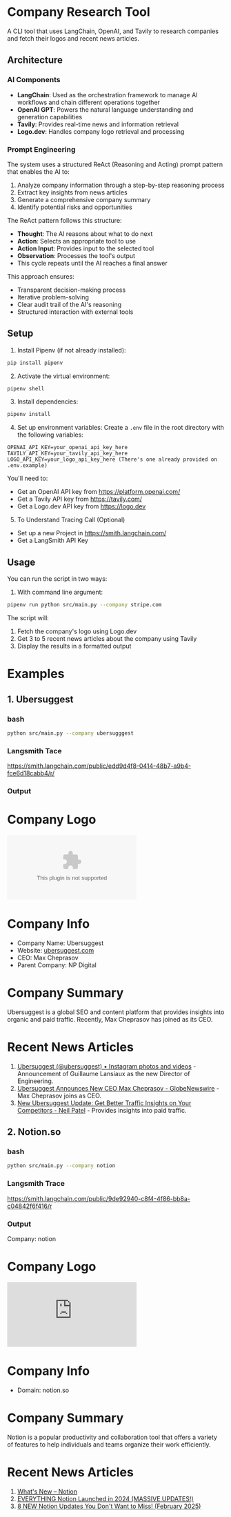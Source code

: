 # Company Research Tool

A CLI tool that uses LangChain, OpenAI, and Tavily to research companies and fetch their logos and recent news articles.

## Architecture

### AI Components
- **LangChain**: Used as the orchestration framework to manage AI workflows and chain different operations together
- **OpenAI GPT**: Powers the natural language understanding and generation capabilities
- **Tavily**: Provides real-time news and information retrieval
- **Logo.dev**: Handles company logo retrieval and processing

### Prompt Engineering
The system uses a structured ReAct (Reasoning and Acting) prompt pattern that enables the AI to:
1. Analyze company information through a step-by-step reasoning process
2. Extract key insights from news articles
3. Generate a comprehensive company summary
4. Identify potential risks and opportunities

The ReAct pattern follows this structure:
- **Thought**: The AI reasons about what to do next
- **Action**: Selects an appropriate tool to use
- **Action Input**: Provides input to the selected tool
- **Observation**: Processes the tool's output
- This cycle repeats until the AI reaches a final answer

This approach ensures:
- Transparent decision-making process
- Iterative problem-solving
- Clear audit trail of the AI's reasoning
- Structured interaction with external tools

## Setup

1. Install Pipenv (if not already installed):
```bash
pip install pipenv
```

2. Activate the virtual environment:
```bash
pipenv shell
```

3. Install dependencies:
```bash
pipenv install
```

4. Set up environment variables:
Create a `.env` file in the root directory with the following variables:
```
OPENAI_API_KEY=your_openai_api_key_here
TAVILY_API_KEY=your_tavily_api_key_here
LOGO_API_KEY=your_logo_api_key_here (There's one already provided on .env.example)
```

You'll need to:
- Get an OpenAI API key from https://platform.openai.com/
- Get a Tavily API key from https://tavily.com/
- Get a Logo.dev API key from https://logo.dev

5. To Understand Tracing Call (Optional)
- Set up a new Project in https://smith.langchain.com/
- Get a LangSmith API Key 

## Usage

You can run the script in two ways:

1. With command line argument:
```bash
pipenv run python src/main.py --company stripe.com
```

The script will:
1. Fetch the company's logo using Logo.dev
2. Get 3 to 5 recent news articles about the company using Tavily
3. Display the results in a formatted output

# Examples

## 1. Ubersuggest

### bash
```bash
python src/main.py --company ubersugggest
```

### Langsmith Tace
https://smith.langchain.com/public/edd9d4f8-0414-48b7-a9b4-fce6d18cabb4/r/

### Output
# Company Logo 
![ubersuggest.com logo](https://img.logo.dev/ubersuggest.com?token=pk_M-QGkO2LSr6vQL9S4_Ez-g)

# Company Info
- Company Name: Ubersuggest
- Website: [ubersuggest.com](https://ubersuggest.com)
- CEO: Max Cheprasov
- Parent Company: NP Digital

# Company Summary
Ubersuggest is a global SEO and content platform that provides insights into organic and paid traffic. Recently, Max Cheprasov has joined as its CEO.

# Recent News Articles
1. [Ubersuggest (@ubersuggest) • Instagram photos and videos](https://www.instagram.com/ubersuggest/?hl=en) - Announcement of Guillaume Lansiaux as the new Director of Engineering.
2. [Ubersuggest Announces New CEO Max Cheprasov - GlobeNewswire](https://www.globenewswire.com/news-release/2021/04/20/2213117/0/en/Ubersuggest-Announces-New-CEO-Max-Cheprasov.html) - Max Cheprasov joins as CEO.
3. [New Ubersuggest Update: Get Better Traffic Insights on Your Competitors - Neil Patel](https://neilpatel.com/blog/traffic-insights-on-competitors/) - Provides insights into paid traffic.


## 2. Notion.so

### bash
```bash
python src/main.py --company notion
```

### Langsmith Trace
https://smith.langchain.com/public/9de92940-c8f4-4f86-bb8a-c04842f6f416/r

### Output

Company: notion
# Company Logo 
![Notion Logo](https://img.logo.dev/notion.so?token=pk_M-QGkO2LSr6vQL9S4_Ez-g)

# Company Info
- Domain: notion.so

# Company Summary
Notion is a popular productivity and collaboration tool that offers a variety of features to help individuals and teams organize their work efficiently.

# Recent News Articles
1. [What's New – Notion](https://www.notion.com/releases)
2. [EVERYTHING Notion Launched in 2024 (MASSIVE UPDATES!)](https://www.youtube.com/watch?v=Fxi6OAApodY)
3. [8 NEW Notion Updates You Don't Want to Miss! (February 2025)](https://www.youtube.com/watch?v=KYRMObh2-R4&pp=0gcJCdgAo7VqN5tD)